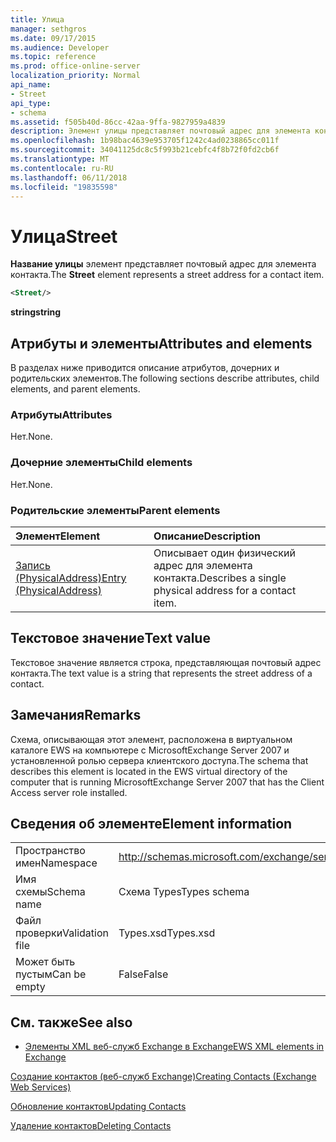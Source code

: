 ```yaml
---
title: Улица
manager: sethgros
ms.date: 09/17/2015
ms.audience: Developer
ms.topic: reference
ms.prod: office-online-server
localization_priority: Normal
api_name:
- Street
api_type:
- schema
ms.assetid: f505b40d-86cc-42aa-9ffa-9827959a4839
description: Элемент улицы представляет почтовый адрес для элемента контакта.
ms.openlocfilehash: 1b98bac4639e953705f1242c4ad0238865cc011f
ms.sourcegitcommit: 34041125dc8c5f993b21cebfc4f8b72f0fd2cb6f
ms.translationtype: MT
ms.contentlocale: ru-RU
ms.lasthandoff: 06/11/2018
ms.locfileid: "19835598"
---
```

# <a name="street"></a><span data-ttu-id="82892-103">Улица</span><span class="sxs-lookup"><span data-stu-id="82892-103">Street</span></span>

<span data-ttu-id="82892-104">**Название улицы** элемент представляет почтовый адрес для элемента контакта.</span><span class="sxs-lookup"><span data-stu-id="82892-104">The **Street** element represents a street address for a contact item.</span></span> 
  
```xml
<Street/>
```

 <span data-ttu-id="82892-105">**string**</span><span class="sxs-lookup"><span data-stu-id="82892-105">**string**</span></span>
## <a name="attributes-and-elements"></a><span data-ttu-id="82892-106">Атрибуты и элементы</span><span class="sxs-lookup"><span data-stu-id="82892-106">Attributes and elements</span></span>

<span data-ttu-id="82892-107">В разделах ниже приводится описание атрибутов, дочерних и родительских элементов.</span><span class="sxs-lookup"><span data-stu-id="82892-107">The following sections describe attributes, child elements, and parent elements.</span></span>
  
### <a name="attributes"></a><span data-ttu-id="82892-108">Атрибуты</span><span class="sxs-lookup"><span data-stu-id="82892-108">Attributes</span></span>

<span data-ttu-id="82892-109">Нет.</span><span class="sxs-lookup"><span data-stu-id="82892-109">None.</span></span>
  
### <a name="child-elements"></a><span data-ttu-id="82892-110">Дочерние элементы</span><span class="sxs-lookup"><span data-stu-id="82892-110">Child elements</span></span>

<span data-ttu-id="82892-111">Нет.</span><span class="sxs-lookup"><span data-stu-id="82892-111">None.</span></span>
  
### <a name="parent-elements"></a><span data-ttu-id="82892-112">Родительские элементы</span><span class="sxs-lookup"><span data-stu-id="82892-112">Parent elements</span></span>

|<span data-ttu-id="82892-113">**Элемент**</span><span class="sxs-lookup"><span data-stu-id="82892-113">**Element**</span></span>|<span data-ttu-id="82892-114">**Описание**</span><span class="sxs-lookup"><span data-stu-id="82892-114">**Description**</span></span>|
|:-----|:-----|
|[<span data-ttu-id="82892-115">Запись (PhysicalAddress)</span><span class="sxs-lookup"><span data-stu-id="82892-115">Entry (PhysicalAddress)</span></span>](entry-physicaladdress.md) <br/> |<span data-ttu-id="82892-116">Описывает один физический адрес для элемента контакта.</span><span class="sxs-lookup"><span data-stu-id="82892-116">Describes a single physical address for a contact item.</span></span>  <br/> |
   
## <a name="text-value"></a><span data-ttu-id="82892-117">Текстовое значение</span><span class="sxs-lookup"><span data-stu-id="82892-117">Text value</span></span>

<span data-ttu-id="82892-118">Текстовое значение является строка, представляющая почтовый адрес контакта.</span><span class="sxs-lookup"><span data-stu-id="82892-118">The text value is a string that represents the street address of a contact.</span></span>
  
## <a name="remarks"></a><span data-ttu-id="82892-119">Замечания</span><span class="sxs-lookup"><span data-stu-id="82892-119">Remarks</span></span>

<span data-ttu-id="82892-120">Схема, описывающая этот элемент, расположена в виртуальном каталоге EWS на компьютере с MicrosoftExchange Server 2007 и установленной ролью сервера клиентского доступа.</span><span class="sxs-lookup"><span data-stu-id="82892-120">The schema that describes this element is located in the EWS virtual directory of the computer that is running MicrosoftExchange Server 2007 that has the Client Access server role installed.</span></span>
  
## <a name="element-information"></a><span data-ttu-id="82892-121">Сведения об элементе</span><span class="sxs-lookup"><span data-stu-id="82892-121">Element information</span></span>

|||
|:-----|:-----|
|<span data-ttu-id="82892-122">Пространство имен</span><span class="sxs-lookup"><span data-stu-id="82892-122">Namespace</span></span>  <br/> |http://schemas.microsoft.com/exchange/services/2006/types  <br/> |
|<span data-ttu-id="82892-123">Имя схемы</span><span class="sxs-lookup"><span data-stu-id="82892-123">Schema name</span></span>  <br/> |<span data-ttu-id="82892-124">Схема Types</span><span class="sxs-lookup"><span data-stu-id="82892-124">Types schema</span></span>  <br/> |
|<span data-ttu-id="82892-125">Файл проверки</span><span class="sxs-lookup"><span data-stu-id="82892-125">Validation file</span></span>  <br/> |<span data-ttu-id="82892-126">Types.xsd</span><span class="sxs-lookup"><span data-stu-id="82892-126">Types.xsd</span></span>  <br/> |
|<span data-ttu-id="82892-127">Может быть пустым</span><span class="sxs-lookup"><span data-stu-id="82892-127">Can be empty</span></span>  <br/> |<span data-ttu-id="82892-128">False</span><span class="sxs-lookup"><span data-stu-id="82892-128">False</span></span>  <br/> |
   
## <a name="see-also"></a><span data-ttu-id="82892-129">См. также</span><span class="sxs-lookup"><span data-stu-id="82892-129">See also</span></span>



- [<span data-ttu-id="82892-130">Элементы XML веб-служб Exchange в Exchange</span><span class="sxs-lookup"><span data-stu-id="82892-130">EWS XML elements in Exchange</span></span>](ews-xml-elements-in-exchange.md)


[<span data-ttu-id="82892-131">Создание контактов (веб-служб Exchange)</span><span class="sxs-lookup"><span data-stu-id="82892-131">Creating Contacts (Exchange Web Services)</span></span>](http://msdn.microsoft.com/library/4845917e-70d1-481c-bbd7-011ec6571789%28Office.15%29.aspx)
  
[<span data-ttu-id="82892-132">Обновление контактов</span><span class="sxs-lookup"><span data-stu-id="82892-132">Updating Contacts</span></span>](http://msdn.microsoft.com/library/9a865953-b94a-4229-b632-2dee433314be%28Office.15%29.aspx)
  
[<span data-ttu-id="82892-133">Удаление контактов</span><span class="sxs-lookup"><span data-stu-id="82892-133">Deleting Contacts</span></span>](http://msdn.microsoft.com/library/fcc3dc84-cd3e-455e-a1a7-ae6921c9b588%28Office.15%29.aspx)


